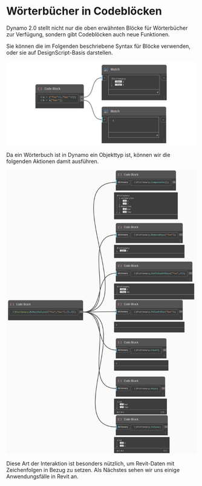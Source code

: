 # Wörterbücher in Codeblöcken

Dynamo 2.0 stellt nicht nur die oben erwähnten Blöcke für Wörterbücher zur Verfügung, sondern gibt Codeblöcken auch neue Funktionen.

Sie können die im Folgenden beschriebene Syntax für Blöcke verwenden, oder sie auf DesignScript-Basis darstellen.

![](<../images/5-5/3/dictionaries in cb - syntax (1).jpg>)

Da ein Wörterbuch ist in Dynamo ein Objekttyp ist, können wir die folgenden Aktionen damit ausführen.

![](<../images/5-5/3/dictionaries in cb - actions with code blocks.jpg>)

Diese Art der Interaktion ist besonders nützlich, um Revit-Daten mit Zeichenfolgen in Bezug zu setzen. Als Nächstes sehen wir uns einige Anwendungsfälle in Revit an.

